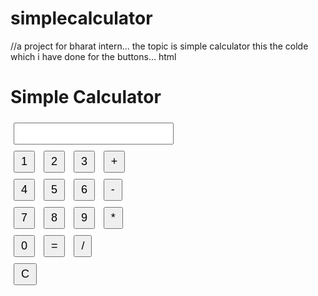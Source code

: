 # simplecalculator
//a project for bharat intern... the topic is simple calculator
this the colde which i have done for the buttons...
html
<!DOCTYPE html>
<html>
<head>
<title>Simple Calculator
</title>
<style>
body {
font-family: Arial

text-align; centre:
sans-serif;
}
input[type="text"],
input[type="button"]
{ margin: 5px;
font-size: 18px; padding: 5px 10px;
}
</style>
</head>
<body>
<h1>Simple Calculator</h1>
<input type="text" id="result" readonly>
<br>
<input type="button" value="1" onclick="appendToResult('1')">
<input type="button" value="2" onclick="appendToResult('2')">
<input type="button" value="3" onclick="appendToResult('3')">
<input type="button" value="+" onclick="appendToResult('+')">
<br>
<input type="button" value="4" onclick="appendToResult('4')">
<input type="button" value="5" onclick="appendToResult('5')">
<input type="button" value="6" onclick="appendToResult('6')">
<input type="button" value="-" onclick="appendToResult('-')">
<br>
<input type="button" value="7" onclick="appendToResult('7')">
<input type="button" value="8" onclick="appendToResult('8')">
<input type="button" value="9" onclick="appendToResult('9')">
<input type="button" value="*" onclick="appendToResult('*')">
<br>
<input type="button" value="0" onclick="appendToResult('0')">
<input type="button" value="=" onclick="calculate()">

<input type="button" value="/" onclick="appendToResult('/')">

<br>
<input type="button" value="C" onclick="clearResult()">
</body>
</html>
